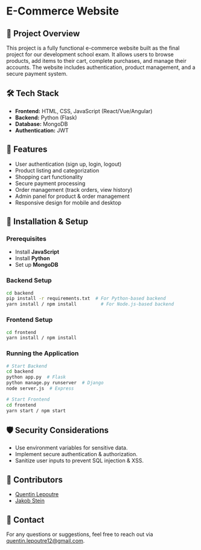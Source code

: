 # E-Commerce Website

## 📌 Project Overview
This project is a fully functional e-commerce website built as the final project for our development school exam. It allows users to browse products, add items to their cart, complete purchases, and manage their accounts. The website includes authentication, product management, and a secure payment system.

## 🛠 Tech Stack
- **Frontend:** HTML, CSS, JavaScript (React/Vue/Angular)
- **Backend:** Python (Flask)
- **Database:** MongoDB
- **Authentication:** JWT

## 🌟 Features
- User authentication (sign up, login, logout)
- Product listing and categorization
- Shopping cart functionality
- Secure payment processing
- Order management (track orders, view history)
- Admin panel for product & order management
- Responsive design for mobile and desktop

## 🚀 Installation & Setup
### Prerequisites
- Install **JavaScript**
- Install **Python**
- Set up **MongoDB** 

### Backend Setup
```bash
cd backend
pip install -r requirements.txt  # For Python-based backend
yarn install / npm install         # For Node.js-based backend
```

### Frontend Setup
```bash
cd frontend
yarn install / npm install
```

### Running the Application
```bash
# Start Backend
cd backend
python app.py  # Flask
python manage.py runserver  # Django
node server.js  # Express

# Start Frontend
cd frontend
yarn start / npm start
```

## 🛡 Security Considerations
- Use environment variables for sensitive data.
- Implement secure authentication & authorization.
- Sanitize user inputs to prevent SQL injection & XSS.


## 🙌 Contributors
- [Quentin Lepoutre](https://github.com/MrKay12)
- [Jakob Stein](https://github.com/SeasonofBeaver)

## 📧 Contact
For any questions or suggestions, feel free to reach out via [quentin.lepoutre12@gmail.com]().

